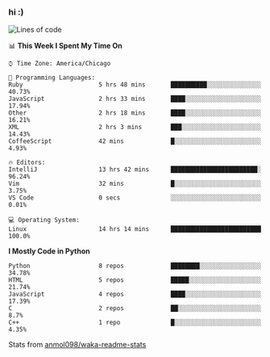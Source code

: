 ### hi :)

<!--START_SECTION:waka-->
![Lines of code](https://img.shields.io/badge/From%20Hello%20World%20I%27ve%20Written-793139%20lines%20of%20code-blue)

📊 **This Week I Spent My Time On** 

```text
⌚︎ Time Zone: America/Chicago

💬 Programming Languages: 
Ruby                     5 hrs 48 mins       ██████████░░░░░░░░░░░░░░░   40.73% 
JavaScript               2 hrs 33 mins       ████░░░░░░░░░░░░░░░░░░░░░   17.94% 
Other                    2 hrs 18 mins       ████░░░░░░░░░░░░░░░░░░░░░   16.21% 
XML                      2 hrs 3 mins        ███░░░░░░░░░░░░░░░░░░░░░░   14.43% 
CoffeeScript             42 mins             █░░░░░░░░░░░░░░░░░░░░░░░░   4.93%

🔥 Editors: 
IntelliJ                 13 hrs 42 mins      ████████████████████████░   96.24% 
Vim                      32 mins             █░░░░░░░░░░░░░░░░░░░░░░░░   3.75% 
VS Code                  0 secs              ░░░░░░░░░░░░░░░░░░░░░░░░░   0.01%

💻 Operating System: 
Linux                    14 hrs 14 mins      █████████████████████████   100.0%

```

**I Mostly Code in Python** 

```text
Python                   8 repos             ████████░░░░░░░░░░░░░░░░░   34.78% 
HTML                     5 repos             █████░░░░░░░░░░░░░░░░░░░░   21.74% 
JavaScript               4 repos             ████░░░░░░░░░░░░░░░░░░░░░   17.39% 
C                        2 repos             ██░░░░░░░░░░░░░░░░░░░░░░░   8.7% 
C++                      1 repo              █░░░░░░░░░░░░░░░░░░░░░░░░   4.35%

```



<!--END_SECTION:waka-->

Stats from [anmol098/waka-readme-stats](https://github.com/anmol098/waka-readme-stats)